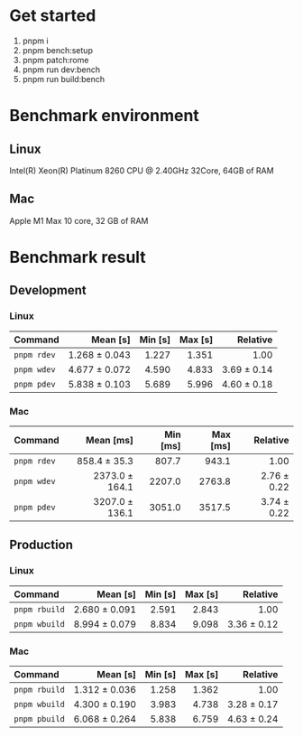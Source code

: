 # Get started
1. pnpm i 
2. pnpm bench:setup
3. pnpm patch:rome 
4. pnpm run dev:bench
5. pnpm run build:bench


<!---benchStart-->
# Benchmark environment
## Linux
Intel(R) Xeon(R) Platinum 8260 CPU @ 2.40GHz 32Core, 64GB of RAM
## Mac
Apple M1 Max 10 core, 32 GB of RAM

# Benchmark result

## Development 

### Linux 
| Command | Mean [s] | Min [s] | Max [s] | Relative |
|:---|---:|---:|---:|---:|
| `pnpm rdev` | 1.268 ± 0.043 | 1.227 | 1.351 | 1.00 |
| `pnpm wdev` | 4.677 ± 0.072 | 4.590 | 4.833 | 3.69 ± 0.14 |
| `pnpm pdev` | 5.838 ± 0.103 | 5.689 | 5.996 | 4.60 ± 0.18 |


### Mac
| Command | Mean [ms] | Min [ms] | Max [ms] | Relative |
|:---|---:|---:|---:|---:|
| `pnpm rdev` | 858.4 ± 35.3 | 807.7 | 943.1 | 1.00 |
| `pnpm wdev` | 2373.0 ± 164.1 | 2207.0 | 2763.8 | 2.76 ± 0.22 |
| `pnpm pdev` | 3207.0 ± 136.1 | 3051.0 | 3517.5 | 3.74 ± 0.22 |


## Production

### Linux 
| Command | Mean [s] | Min [s] | Max [s] | Relative |
|:---|---:|---:|---:|---:|
| `pnpm rbuild` | 2.680 ± 0.091 | 2.591 | 2.843 | 1.00 |
| `pnpm wbuild` | 8.994 ± 0.079 | 8.834 | 9.098 | 3.36 ± 0.12 |


### Mac
| Command | Mean [s] | Min [s] | Max [s] | Relative |
|:---|---:|---:|---:|---:|
| `pnpm rbuild` | 1.312 ± 0.036 | 1.258 | 1.362 | 1.00 |
| `pnpm wbuild` | 4.300 ± 0.190 | 3.983 | 4.738 | 3.28 ± 0.17 |
| `pnpm pbuild` | 6.068 ± 0.264 | 5.838 | 6.759 | 4.63 ± 0.24 |

<!---benchEnd-->
	
	
	